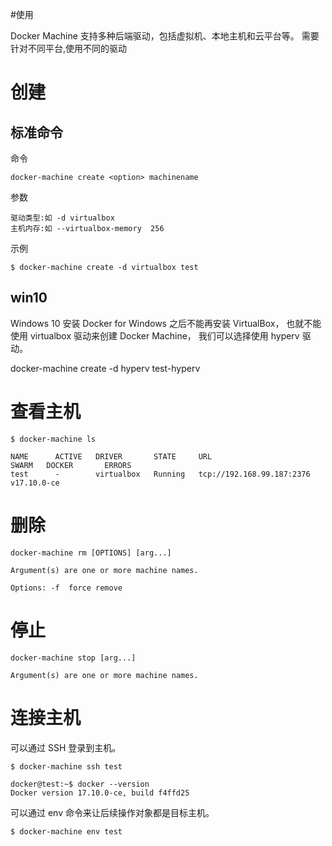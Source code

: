 #使用


Docker Machine 支持多种后端驱动，包括虚拟机、本地主机和云平台等。
需要针对不同平台,使用不同的驱动


# 创建


## 标准命令

命令

```
docker-machine create <option> machinename
```

参数

	驱动类型:如 -d virtualbox
	主机内存:如 --virtualbox-memory  256

示例

```
$ docker-machine create -d virtualbox test
```


## win10

Windows 10 安装 Docker for Windows 之后不能再安装 VirtualBox，
也就不能使用 virtualbox 驱动来创建 Docker Machine，
我们可以选择使用 hyperv 驱动。


docker-machine create -d hyperv test-hyperv


# 查看主机

```
$ docker-machine ls

NAME      ACTIVE   DRIVER       STATE     URL                         SWARM   DOCKER       ERRORS
test      -        virtualbox   Running   tcp://192.168.99.187:2376           v17.10.0-ce
```


# 删除

	docker-machine rm [OPTIONS] [arg...]

   	Argument(s) are one or more machine names.

	Options: -f  force remove	

# 停止

    docker-machine stop [arg...]
    
    Argument(s) are one or more machine names.


# 连接主机

可以通过 SSH 登录到主机。

```
$ docker-machine ssh test

docker@test:~$ docker --version
Docker version 17.10.0-ce, build f4ffd25
```


可以通过 env 命令来让后续操作对象都是目标主机。


```
$ docker-machine env test
```



